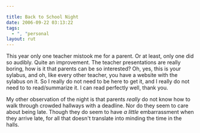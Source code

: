 ```yaml
---

title: Back to School Night
date: 2006-09-22 03:13:22
tags:
  - ", "personal
layout: rut
---
```


This year only one teacher mistook me for a parent.  Or at least, only one did so audibly.  Quite an improvement.  The teacher presentations are really boring, how is it that parents can be so interested?  Oh, yes, this is your sylabus, and oh, like every other teacher, you have a website with the sylabus on it.  So I really do not need to be here to get it, and I really do not need to to read/summarize it.  I can read perfectly well, thank you.  

My other observation of the night is that parents <em>really</em> do not know how to walk through crowded hallways with a deadline.  Nor do they seem to care about being late.  Though they do seem to have <em>a little</em> embarrassment when they arrive late, for all that doesn't translate into minding the time in the halls.

